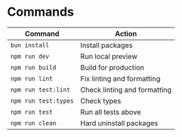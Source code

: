 # Commands

| Command              | Action                       |
| -------------------- | ---------------------------- |
| `bun install`        | Install packages             |
| `npm run dev`        | Run local preview            |
| `npm run build`      | Build for production         |
| `npm run lint`       | Fix linting and formatting   |
| `npm run test:lint`  | Check linting and formatting |
| `npm run test:types` | Check types                  |
| `npm run test`       | Run all tests above          |
| `npm run clean`      | Hard uninstall packages      |
